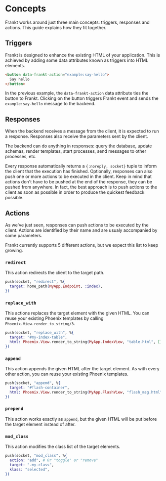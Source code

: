 # Concepts

Frankt works around just three main concepts: triggers, responses and actions. This guide explains how they fit together.

## Triggers

Frankt is designed to enhance the existing HTML of your application. This is achieved by adding some data attributes known as triggers into HTML elements.

```html
<button data-frankt-action="example:say-hello">
  Say hello
</button>
```

In the previous example, the `data-frankt-action` data attribute ties the button to Frankt. Clicking on the button triggers Frankt event and sends the `example:say-hello` message to the backend.

## Responses

When the backend receives a message from the client, it is expected to run a response. Responses also receive the parameters sent by the client.

The backend can do anything in responses: query the database, update schemas, render templates, start processes, send messages to other processes, etc.

Every response automatically returns a `{:noreply, socket}` tuple to inform the client that the execution has finished. Optionally, responses can also push one or more actions to be executed in the client.
Keep in mind that actions don't have to be pushed at the end of the response, they can be pushed from anywhere. In fact, the best approach is to push actions to the client as soon as possible in order to produce the quickest feedback possible.

## Actions

As we've just seen, responses can push actions to be executed by the client. Actions are identified by their name and are usualy accompanied by some parameters.

Frankt currently supports 5 different actions, but we expect this list to keep growing.

### `redirect`

This action redirects the client to the target path.

  ```elixir
  push(socket, "redirect", %{
    target: home_path(MyApp.Endpoint, :index),
  })
  ```

### `replace_with`

This actions replaces the target element with the given HTML. You can reuse your existing Phoenix templates by calling `Phoenix.View.render_to_string/3`.

  ```elixir
  push(socket, "replace_with", %{
    target: "#my-index-table",
    html: Phoenix.View.render_to_string(MyApp.IndexView, "table.html", []),
  })
  ```

### `append`

This action appends the given HTML after the target element. As with every other action, you can reuse your existing Phoenix templates.

  ```elixir
  push(socket, "append", %{
    target: "#flash-container",
    html: Phoenix.View.render_to_string(MyApp.FlashView, "flash_msg.html", message: "Hello from Frankt"),
  })
  ```

### `prepend`

This action works exactly as `append`, but the given HTML will be put before the target element instead of after.

### `mod_class`

This action modifies the class list of the target elements.

  ```elixir
  push(socket, "mod_class", %{
    action: "add", # Or "toggle" or "remove"
    target: ".my-class",
    klass: "selected",
  })
  ```
